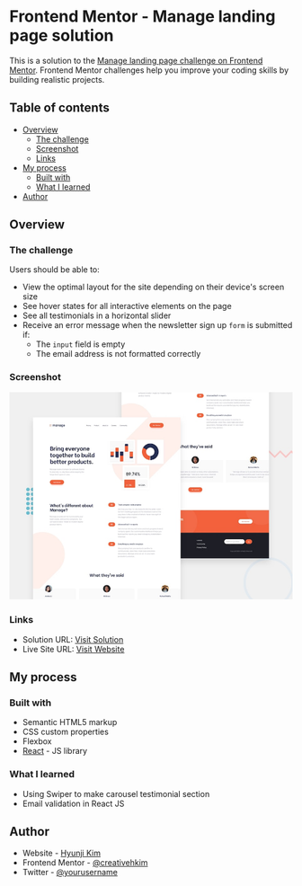 # Frontend Mentor - Manage landing page solution

This is a solution to the [Manage landing page challenge on Frontend Mentor](https://www.frontendmentor.io/challenges/manage-landing-page-SLXqC6P5). Frontend Mentor challenges help you improve your coding skills by building realistic projects. 

## Table of contents

- [Overview](#overview)
  - [The challenge](#the-challenge)
  - [Screenshot](#screenshot)
  - [Links](#links)
- [My process](#my-process)
  - [Built with](#built-with)
  - [What I learned](#what-i-learned)
- [Author](#author)


## Overview

### The challenge

Users should be able to:

- View the optimal layout for the site depending on their device's screen size
- See hover states for all interactive elements on the page
- See all testimonials in a horizontal slider
- Receive an error message when the newsletter sign up `form` is submitted if:
  - The `input` field is empty
  - The email address is not formatted correctly

### Screenshot

![](./src/images/screenshot-manage.jpeg)


### Links

- Solution URL: [Visit Solution](https://www.frontendmentor.io/solutions/manage-landing-page-using-reactjs-uBlswDsTB)
- Live Site URL: [Visit Website](https://manage-landing-page-creativehkim.vercel.app/)

## My process

### Built with

- Semantic HTML5 markup
- CSS custom properties
- Flexbox
- [React](https://reactjs.org/) - JS library


### What I learned

- Using Swiper to make carousel testimonial section
- Email validation in React JS


## Author

- Website - [Hyunji Kim](https://hyunjikim.dev)
- Frontend Mentor - [@creativehkim](https://www.frontendmentor.io/profile/creativehkim)
- Twitter - [@yourusername](https://www.twitter.com/creativehkim)

